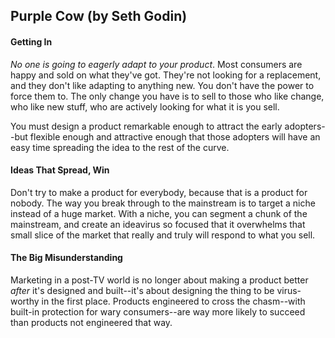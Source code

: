 Purple Cow (by Seth Godin)
---

#### Getting In
_No one is going to eagerly adapt to your product_. Most consumers are happy and 
sold on what they've got. They're not looking for a replacement, and they don't
like adapting to anything new. You don't have the power to force them to. The
only change you have is to sell to those who like change, who like new stuff, 
who are actively looking for what it is you sell.
  
You must design a product remarkable enough to attract the early adopters--but
flexible enough and attractive enough that those adopters will have an easy time
spreading the idea to the rest of the curve.

#### Ideas That Spread, Win
Don't try to make a product for everybody, because that is a product for nobody.
The way you break through to the mainstream is to target a niche instead of a 
huge market. With a niche, you can segment a chunk of the mainstream, and create
an ideavirus so focused that it overwhelms that small slice of the market that 
really and truly will respond to what you sell.


#### The Big Misunderstanding
Marketing in a post-TV world is no longer about making a product better _after_
it's designed and built--it's about designing the thing to be virus-worthy in
the first place. Products engineered to cross the chasm--with built-in protection
for wary consumers--are way more likely to succeed than products not engineered
that way.


